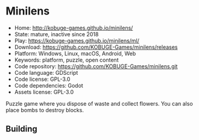 # Minilens

- Home: http://kobuge-games.github.io/minilens/
- State: mature, inactive since 2018
- Play: https://kobuge-games.github.io/minilens/ml/
- Download: https://github.com/KOBUGE-Games/minilens/releases
- Platform: Windows, Linux, macOS, Android, Web
- Keywords: platform, puzzle, open content
- Code repository: https://github.com/KOBUGE-Games/minilens.git
- Code language: GDScript
- Code license: GPL-3.0
- Code dependencies: Godot
- Assets license: GPL-3.0

Puzzle game where you dispose of waste and collect flowers. You can also place bombs to destroy blocks.

## Building
